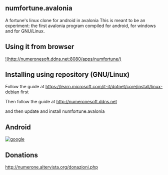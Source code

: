 ## numfortune.avalonia
A fortune's linux clone for android in avalonia
This is meant to be an experiment: the first avalonia program compiled for android, for windows and for GNU/Linux.

## Using it from browser

[!(http://numeronesoft.ddns.net:8080/apps/numfortune/)](http://numeronesoft.ddns.net:8080/apps/numfortune/)

## Installing using repository (GNU/Linux)

Follow the guide at https://learn.microsoft.com/it-it/dotnet/core/install/linux-debian first

Then follow the guide at http://numeronesoft.ddns.net

and then update and install numfortune.avalonia

## Android

[![google](https://play.google.com/intl/it_it/badges/static/images/badges/en_badge_web_generic.png)](https://play.google.com/store/apps/details?id=org.altervista.numerone.numfortune)

## Donations

http://numerone.altervista.org/donazioni.php
